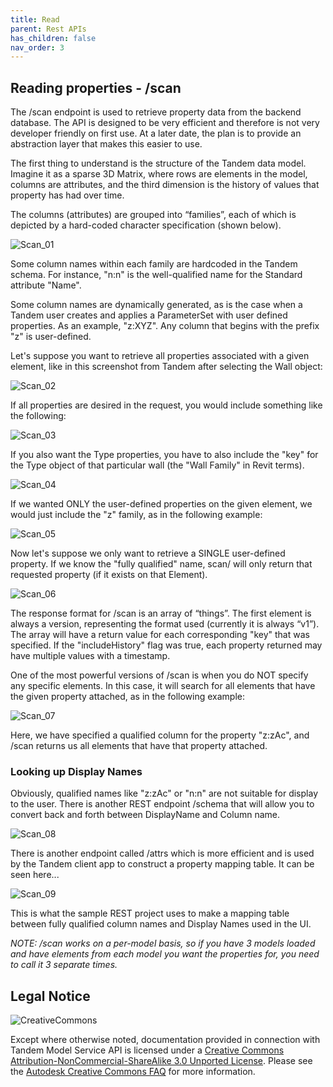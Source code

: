 ```yaml
---
title: Read
parent: Rest APIs
has_children: false
nav_order: 3
---
```

## Reading properties - /scan

The /scan endpoint is used to retrieve property data from the backend database.  The API is designed to be very efficient and therefore is not very developer friendly on first use.  At a later date, the plan is to provide an abstraction layer that makes this easier to use.

The first thing to understand is the structure of the Tandem data model.  Imagine it as a sparse 3D Matrix, where rows are elements in the model, columns are attributes, and the third dimension is the history of values that property has had over time.

The columns (attributes) are grouped into “families”, each of which is depicted by a hard-coded character specification (shown below).

![Scan_01](./img/scan_01.png)

Some column names within each family are hardcoded in the Tandem schema.  For instance, "n:n" is the well-qualified name for the Standard attribute "Name".

Some column names are dynamically generated, as is the case when a Tandem user creates and applies a ParameterSet with user defined properties.  As an example, "z:XYZ".  Any column that begins with the prefix "z" is user-defined.

Let's suppose you want to retrieve all properties associated with a given element, like in this screenshot from Tandem after selecting the Wall object:

![Scan_02](./img/scan_02.png)

If all properties are desired in the request, you would include something like the following:

![Scan_03](./img/scan_03.png)

If you also want the Type properties, you have to also include the "key" for the Type object of that particular wall (the "Wall Family" in Revit terms).

![Scan_04](./img/scan_04.png)

If we wanted ONLY the user-defined properties on the given element, we would just include the "z" family, as in the following example:

![Scan_05](./img/scan_05.png)

Now let's suppose we only want to retrieve a SINGLE user-defined property.  If we know the "fully qualified" name, scan/ will only return that requested property (if it exists on that Element).

![Scan_06](./img/scan_06.png)

The response format for /scan is an array of “things”. The first element is always a version, representing the format used (currently it is always “v1”).  The array will have a return value for each corresponding "key" that was specified.  If the "includeHistory" flag was true, each property returned may have multiple values with a timestamp.

One of the most powerful versions of /scan is when you do NOT specify any specific elements.  In this case, it will search for all elements that have the given property attached, as in the following example:

![Scan_07](./img/scan_07.png)

Here, we have specified a qualified column for the property "z:zAc", and /scan returns us all elements that have that property attached.


### Looking up Display Names

Obviously, qualified names like "z:zAc" or "n:n" are not suitable for display to the user.  There is another REST endpoint /schema that will allow you to convert back and forth between DisplayName and Column name.

![Scan_08](./img/scan_08.png)

There is another endpoint called /attrs which is more efficient and is used by the Tandem client app to construct a property mapping table.  It can be seen here...

![Scan_09](./img/scan_09.png)

This is what the sample REST project uses to make a mapping table between fully qualified column names and Display Names used in the UI.


_NOTE: /scan works on a per-model basis, so if you have 3 models loaded and have elements from each model you want the properties for, you need to call it 3 separate times._


## Legal Notice

![CreativeCommons](./img/CreativeCommons.png)

Except where otherwise noted, documentation provided in connection with Tandem Model Service API is licensed under a [Creative Commons Attribution-NonCommercial-ShareAlike 3.0 Unported License](https://creativecommons.org/licenses/by-nc-sa/3.0/). Please see the [Autodesk Creative Commons FAQ](https://knowledge.autodesk.com/customer-service/share-the-knowledge) for more information.

